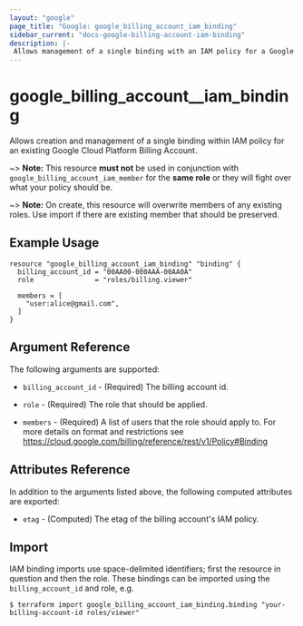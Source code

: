 ```yaml
---
layout: "google"
page_title: "Google: google_billing_account_iam_binding"
sidebar_current: "docs-google-billing-account-iam-binding"
description: |-
 Allows management of a single binding with an IAM policy for a Google Cloud Platform Billing Account.
---
```


# google\_billing_account_\_iam\_binding

Allows creation and management of a single binding within IAM policy for
an existing Google Cloud Platform Billing Account.

~> **Note:** This resource __must not__ be used in conjunction with
   `google_billing_account_iam_member` for the __same role__ or they will fight over
   what your policy should be.

~> **Note:** On create, this resource will overwrite members of any existing roles.
    Use import if there are existing member that should be preserved.

## Example Usage

```hcl
resource "google_billing_account_iam_binding" "binding" {
  billing_account_id = "00AA00-000AAA-00AA0A"
  role               = "roles/billing.viewer"

  members = [
    "user:alice@gmail.com",
  ]
}
```

## Argument Reference

The following arguments are supported:

* `billing_account_id` - (Required) The billing account id.

* `role` - (Required) The role that should be applied.

* `members` - (Required) A list of users that the role should apply to. For more details on format and restrictions see https://cloud.google.com/billing/reference/rest/v1/Policy#Binding

## Attributes Reference

In addition to the arguments listed above, the following computed attributes are
exported:

* `etag` - (Computed) The etag of the billing account's IAM policy.

## Import

IAM binding imports use space-delimited identifiers; first the resource in question and then the role.  These bindings can be imported using the `billing_account_id` and role, e.g.

```
$ terraform import google_billing_account_iam_binding.binding "your-billing-account-id roles/viewer"
```
